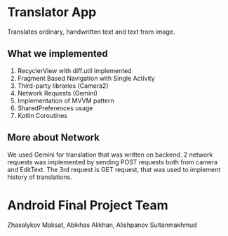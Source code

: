 # Translator App

Translates ordinary, handwritten text and text from image.

## What we implemented

1. RecyclerView with diff.util implemented
2. Fragment Based Navigation with Single Activity
3. Third-party libraries (Camera2)
4. Network Requests (Gemini)
5. Implementation of MVVM pattern
6. SharedPreferences usage
7. Kotlin Coroutines

## More about Network

We used Gemini for translation that was written on backend. 
2 network requests was implemented by sending POST requests both from camera and EditText.
The 3rd request is GET request, that was used to implement history of translations.

# Android Final Project Team

Zhaxalykov Maksat, Abikhas Alikhan, Alishpanov Sultanmakhmud

